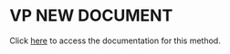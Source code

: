 <!---->
# VP NEW DOCUMENT

Click [here](https://developer.4d.com/docs/ViewPro/commands/vp-new-document) to access the documentation for this method.

